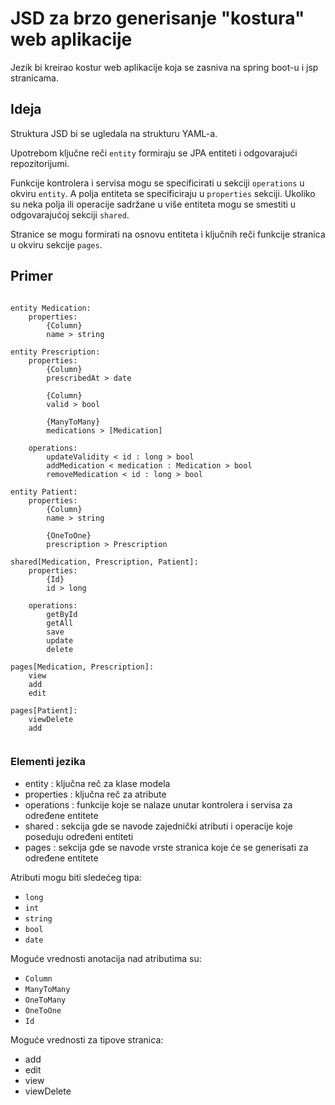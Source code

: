 # JSD za brzo generisanje "kostura" web aplikacije
Jezik bi kreirao kostur web aplikacije koja se zasniva na spring boot-u i jsp stranicama.

## Ideja

Struktura JSD bi se ugledala na strukturu YAML-a.

Upotrebom ključne reči `entity` formiraju se JPA entiteti i odgovarajući repozitorijumi.

Funkcije kontrolera i servisa mogu se specificirati u sekciji `operations` u okviru `entity`. A polja entiteta se specificiraju u `properties` sekciji. Ukoliko su neka polja ili operacije sadržane u više entiteta mogu se smestiti u odgovarajućoj sekciji `shared`.

Stranice se mogu formirati na osnovu entiteta i ključnih reči funkcije stranica u okviru sekcije `pages`.


## Primer

~~~		

entity Medication:
	properties:
		{Column}
		name > string

entity Prescription:
	properties:
		{Column}
		prescribedAt > date

		{Column}
		valid > bool

		{ManyToMany}
		medications > [Medication]
	
	operations:
		updateValidity < id : long > bool
		addMedication < medication : Medication > bool
		removeMedication < id : long > bool

entity Patient:
	properties:
		{Column}
		name > string

		{OneToOne}
		prescription > Prescription

shared[Medication, Prescription, Patient]:
  	properties:
		{Id}
		id > long
  
  	operations:
		getById
		getAll
		save
		update
		delete

pages[Medication, Prescription]:
	view
	add
 	edit

pages[Patient]:
  	viewDelete
  	add
			
~~~


### Elementi jezika
- entity : ključna reč za klase modela
- properties : ključna reč za atribute
- operations : funkcije koje se nalaze unutar kontrolera i servisa za određene entitete
- shared : sekcija gde se navode zajednički atributi i operacije koje poseduju određeni entiteti
- pages : sekcija gde se navode vrste stranica koje će se generisati za određene entitete

Atributi mogu biti sledećeg tipa:
- `long`
- `int`
- `string`
- `bool`
- `date`

Moguće vrednosti anotacija nad atributima su:
- `Column`
- `ManyToMany`
- `OneToMany`
- `OneToOne`
- `Id`

Moguće vrednosti za tipove stranica:
- add
- edit
- view
- viewDelete



